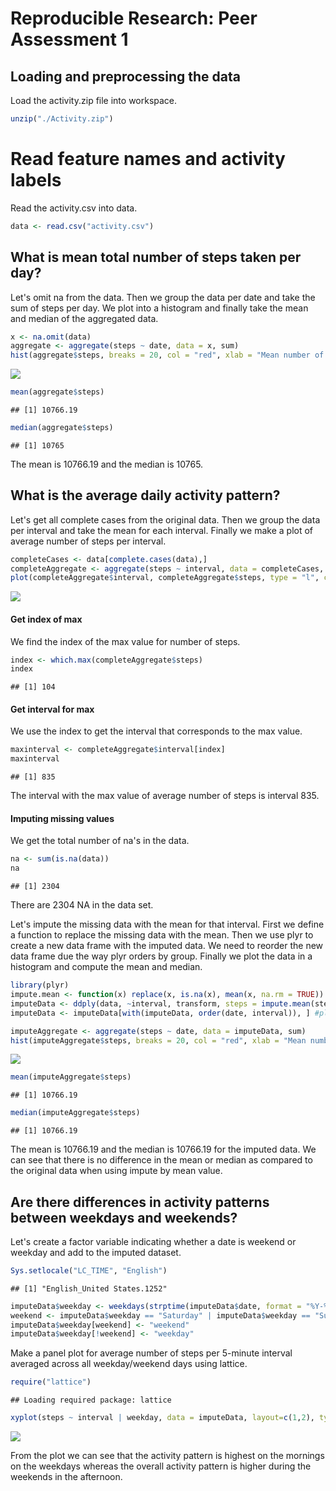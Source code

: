 # Reproducible Research: Peer Assessment 1


## Loading and preprocessing the data
Load the activity.zip file into workspace.

```r
unzip("./Activity.zip")
```
        
# Read feature names and activity labels
Read the activity.csv into data.

```r
data <- read.csv("activity.csv")
```


## What is mean total number of steps taken per day?
Let's omit na from the data. Then we group the data per date and take the sum of steps per day. We plot into a histogram and finally take the mean and median of the aggregated data.

```r
x <- na.omit(data)
aggregate <- aggregate(steps ~ date, data = x, sum)
hist(aggregate$steps, breaks = 20, col = "red", xlab = "Mean number of steps per day", main = "Mean number of steps per day")
```

![](./PA2_template_files/figure-html/unnamed-chunk-3-1.png) 

```r
mean(aggregate$steps)
```

```
## [1] 10766.19
```

```r
median(aggregate$steps)
```

```
## [1] 10765
```
The mean is 10766.19 and the median is 10765.


## What is the average daily activity pattern?
Let's get all complete cases from the original data. Then we group the data per interval and take the mean for each interval. Finally we make a plot of average number of steps per interval.

```r
completeCases <- data[complete.cases(data),]
completeAggregate <- aggregate(steps ~ interval, data = completeCases, mean)
plot(completeAggregate$interval, completeAggregate$steps, type = "l", col = "Black", main = "Average number of steps per 5 minute interval", xlab = "5 minute interval", ylab = "Average number of steps")    
```

![](./PA2_template_files/figure-html/unnamed-chunk-4-1.png) 

#### Get index of max
We find the index of the max value for number of steps.

```r
index <- which.max(completeAggregate$steps)
index
```

```
## [1] 104
```

#### Get interval for max
We use the index to get the interval that corresponds to the max value.

```r
maxinterval <- completeAggregate$interval[index]
maxinterval
```

```
## [1] 835
```
The interval with the max value of average number of steps is interval 835.

#### Imputing missing values
We get the total number of na's in the data.

```r
na <- sum(is.na(data))
na
```

```
## [1] 2304
```
There are 2304 NA in the data set.

Let's impute the missing data with the mean for that interval.
First we define a function to replace the missing data with the mean.
Then we use plyr to create a new data frame with the imputed data.
We need to reorder the new data frame due the way plyr orders by group.
Finally we plot the data in a histogram and compute the mean and median.

```r
library(plyr)
impute.mean <- function(x) replace(x, is.na(x), mean(x, na.rm = TRUE))
imputeData <- ddply(data, ~interval, transform, steps = impute.mean(steps))
imputeData <- imputeData[with(imputeData, order(date, interval)), ] #plyr orders by group so we have to reorder

imputeAggregate <- aggregate(steps ~ date, data = imputeData, sum)
hist(imputeAggregate$steps, breaks = 20, col = "red", xlab = "Mean number of steps per day", main = "Mean number of steps per day")
```

![](./PA2_template_files/figure-html/unnamed-chunk-8-1.png) 

```r
mean(imputeAggregate$steps)
```

```
## [1] 10766.19
```

```r
median(imputeAggregate$steps)
```

```
## [1] 10766.19
```
The mean is 10766.19 and the median is 10766.19 for the imputed data.
We can see that there is no difference in the mean or median as compared to the original data when using impute by mean value.

## Are there differences in activity patterns between weekdays and weekends?

Let's create a factor variable indicating whether a date is weekend or weekday and add to the imputed dataset.

```r
Sys.setlocale("LC_TIME", "English")
```

```
## [1] "English_United States.1252"
```

```r
imputeData$weekday <- weekdays(strptime(imputeData$date, format = "%Y-%m-%d"))
weekend <- imputeData$weekday == "Saturday" | imputeData$weekday == "Sunday"
imputeData$weekday[weekend] <- "weekend"
imputeData$weekday[!weekend] <- "weekday"
```
Make a panel plot for average number of steps per 5-minute interval averaged across all weekday/weekend days using lattice.

```r
require("lattice")
```

```
## Loading required package: lattice
```

```r
xyplot(steps ~ interval | weekday, data = imputeData, layout=c(1,2), type="l")
```

![](./PA2_template_files/figure-html/unnamed-chunk-10-1.png) 

From the plot we can see that the activity pattern is highest on the mornings on the weekdays whereas the overall activity pattern is higher during the weekends in the afternoon.
